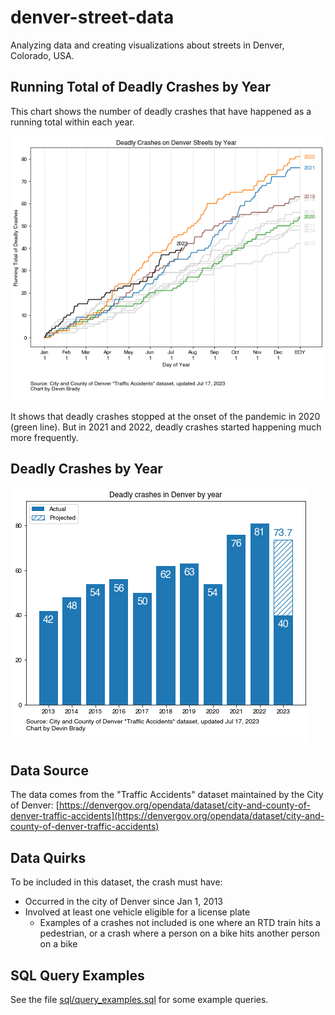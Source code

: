 # denver-street-data
Analyzing data and creating visualizations about streets in Denver, Colorado, USA. 

## Running Total of Deadly Crashes by Year

This chart shows the number of deadly crashes that have happened as a running total within each year. 

![deadly_crashes_running_total](images/deadly_crashes_running_total.png)

It shows that deadly crashes stopped at the onset of the pandemic in 2020 (green line). But in 2021 and 2022, deadly crashes started happening much more frequently. 

## Deadly Crashes by Year

![deadly_crashes_barplot](images/deadly_crashes_barplot.png)

## Data Source

The data comes from the "Traffic Accidents" dataset maintained by the City of Denver: [https://denvergov.org/opendata/dataset/city-and-county-of-denver-traffic-accidents](https://denvergov.org/opendata/dataset/city-and-county-of-denver-traffic-accidents)

## Data Quirks

To be included in this dataset, the crash must have:

* Occurred in the city of Denver since Jan 1, 2013
* Involved at least one vehicle eligible for a license plate
    * Examples of a crashes not included is one where an RTD train hits a pedestrian, or a crash where a person on a bike hits another person on a bike

## SQL Query Examples

See the file [sql/query_examples.sql](sql/query_examples.sql) for some example queries. 

